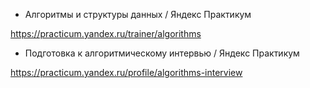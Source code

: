
- Алгоритмы и структуры данных / Яндекс Практикум 

https://practicum.yandex.ru/trainer/algorithms

- Подготовка к алгоритмическому интервью / Яндекс Практикум 

https://practicum.yandex.ru/profile/algorithms-interview 
